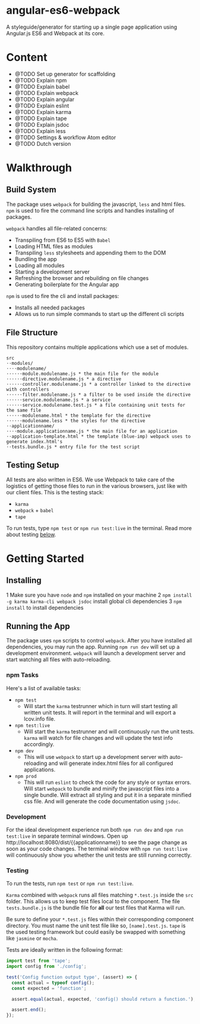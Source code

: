 # angular-es6-webpack
A styleguide/generator for starting up a single page application using Angular.js ES6 and Webpack at its core.

# Content
* @TODO Set up generator for scaffolding
* @TODO Explain npm
* @TODO Explain babel
* @TODO Explain webpack
* @TODO Explain angular
* @TODO Explain eslint
* @TODO Explain karma
* @TODO Explain tape
* @TODO Explain jsdoc
* @TODO Explain less
* @TODO Settings & workflow Atom editor
* @TODO Dutch version

# Walkthrough
## Build System
The package uses `webpack` for building the javascript, `less` and html files. `npm` is used to fire the command line scripts and handles installing of packages.

`webpack` handles all file-related concerns:

* Transpiling from ES6 to ES5 with `Babel`
* Loading HTML files as modules
* Transpiling `less` stylesheets and appending them to the DOM
* Bundling the app
* Loading all modules
* Starting a development server
* Refreshing the browser and rebuilding on file changes
* Generating boilerplate for the Angular app

`npm` is used to fire the cli and install packages:
* Installs all needed packages
* Allows us to run simple commands to start up the different cli scripts

## File Structure
This repository contains multiple applications which use a set of modules.

```
src
⋅⋅modules/
⋅⋅⋅⋅modulename/  
⋅⋅⋅⋅⋅⋅module.modulename.js * the main file for the module
⋅⋅⋅⋅⋅⋅directive.modulename.js * a directive
⋅⋅⋅⋅⋅⋅controller.modulename.js * a controller linked to the directive with controllers
⋅⋅⋅⋅⋅⋅filter.modulename.js * a filter to be used inside the directive
⋅⋅⋅⋅⋅⋅service.modulename.js * a service
⋅⋅⋅⋅⋅⋅service.modulename.test.js * a file containing unit tests for the same file
⋅⋅⋅⋅⋅⋅modulename.html * the template for the directive
⋅⋅⋅⋅⋅⋅modulename.less * the styles for the directive
⋅⋅applicationname/
⋅⋅⋅⋅module.applicationname.js * the main file for an application
⋅⋅application-template.html * the template (blue-imp) webpack uses to generate index.html's  
⋅⋅tests.bundle.js * entry file for the test script
```

## Testing Setup
All tests are also written in ES6. We use Webpack to take care of the logistics of getting those files to run in the various browsers, just like with our client files. This is the testing stack:

* `karma`
* `webpack` + `babel`
* `tape`

To run tests, type `npm test` or `npm run test:live` in the terminal. Read more about testing [below](#testing).

# Getting Started
## Installing
1 Make sure you have `node` and `npm` installed on your machine
2 `npm install -g karma karma-cli webpack jsdoc` install global cli dependencies
3 `npm install` to install dependencies

## Running the App
The package uses `npm` scripts to control `webpack`. After you have installed all dependencies, you may run the app. Running  `npm run dev` will set up a development environment. `webpack` will launch a development server and start watching all files with auto-reloading.

### npm Tasks
Here's a list of available tasks:

* `npm test`
	* Will start the `karma` testrunner which in turn will start testing all written unit tests. It will report in the terminal and will export a lcov.info file.
* `npm test:live`
	* Will start the `karma` testrunner and will continuously run the unit tests. `karma` will watch for file changes and will update the test info accordingly.
* `npm dev`
	* This will use `webpack` to start up a development server with auto-reloading and will generate index.html files for all configured applications.
* `npm prod`
	* This will run `eslint` to check the code for any style or syntax errors. Will start `webpack` to bundle and minify the javascript files into a single bundle. Will extract all styling and put it in a separate minified css file. And will generate the code documentation using `jsdoc`.

### Development
For the ideal development experience run both `npm run dev` and `npm run test:live` in separate terminal windows. Open up http://localhost:8080/dist/{{applicationname}} to see the page change as soon as your code changes. The terminal window with `npm run test:live` will continuously show you whether the unit tests are still running correctly.

### Testing
To run the tests, run `npm test` or `npm run test:live`.

`Karma` combined with `webpack` runs all files matching `*.test.js` inside the `src` folder. This allows us to keep test files local to the component. The file `tests.bundle.js` is the bundle file for **all** our test files that Karma will run.

Be sure to define your `*.test.js` files within their corresponding component directory. You must name the unit test file like so, `[name].test.js`.
`tape` is the used testing framework but could easily be swapped with something like `jasmine` or `mocha`.

Tests are ideally written in the following format:

```javascript
import test from 'tape';
import config from './config';

test('Config function output type', (assert) => {
  const actual = typeof config();
  const expected = 'function';

  assert.equal(actual, expected, 'config() should return a function.');

  assert.end();
});
```
